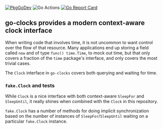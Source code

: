 
[![PkgGoDev](https://pkg.go.dev/badge/github.com/vimeo/go-clocks)](https://pkg.go.dev/github.com/vimeo/go-clocks)
![Go Actions](https://github.com/vimeo/go-clocks/workflows/Go/badge.svg)
[![Go Report Card](https://goreportcard.com/badge/github.com/vimeo/go-clocks)](https://goreportcard.com/report/github.com/vimeo/go-clocks)

## go-clocks provides a modern context-aware clock interface

When writing code that involves time, it is not uncommon to want control over
the flow of that resource. Many applications end up storing a
field called `now` and of type `func() time.Time`, to mock out time, but that
only covers a fraction of the `time` package's interface, and only covers the
most trivial cases.

The `Clock` interface in `go-clocks` covers both querying and waiting for time.

### `fake.Clock` and tests

While `Clock` is a nice interface with both context-aware `SleepFor` and
`SleepUntil`, it really shines when combined with the `Clock` in this
repository.

`fake.Clock` has a number of methods for doing implicit synchronization based on
the number of instances of `SleepFor`/`SleepUntil` waiting on a particular
`fake.Clock` instance.
